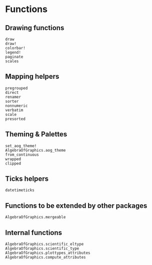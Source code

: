 # Functions

## Drawing functions

```@docs
draw
draw!
colorbar!
legend!
paginate
scales
```

## Mapping helpers

```@docs
pregrouped
direct
renamer
sorter
nonnumeric
verbatim
scale
presorted
```

## Theming & Palettes

```@docs
set_aog_theme!
AlgebraOfGraphics.aog_theme
from_continuous
wrapped
clipped
```


## Ticks helpers

```@docs
datetimeticks
```

## Functions to be extended by other packages

```@docs
AlgebraOfGraphics.mergeable
```

## Internal functions

```@docs
AlgebraOfGraphics.scientific_eltype
AlgebraOfGraphics.scientific_type
AlgebraOfGraphics.plottypes_attributes
AlgebraOfGraphics.compute_attributes
```
